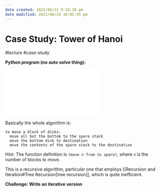 ```yaml
---
date created: 2022/06/21 9:18:38 pm
date modified: 2022/06/24 10:02:45 pm
---
```

# Case Study: Tower of Hanoi

#lecture #case-study

**Python program (no auto solve thing):**

![](hanoi.py)

Basically the whole algorithm is:

```
to move a block of disks:
  move all but the bottom to the spare stack
  move the bottom disk to destination
  move the contents of the spare stack to the destination
```

Hint: The function definition is `(move n from to spare)`, where `n` is the number of blocks to move.

This is a recursive algorithm, particular one that employs [[Recursion and Iteration#Tree Recursion|tree recursion]], which is quite inefficient.

**Challenge: Write an iterative version**
